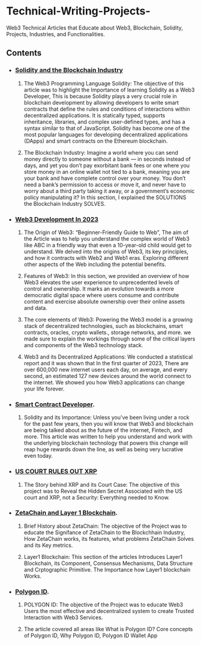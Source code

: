 # Technical-Writing-Projects-
Web3 Technical Articles that Educate about Web3, Blockchain, Solidity, Projects, Industries, and Functionalities.

## Contents

* ### [Solidity and the Blockchain Industry](https://medium.com/coinsbench/the-impact-of-solidity-in-the-blockchain-industry-7ec19f5291ba)
  1. The Web3 Programming Language Solidity: The objective of this article was to highlight the Importance of learning Solidity as a Web3 Developer, This is because Solidity plays a very crucial role in blockchain development by allowing developers to write smart contracts that define the rules and conditions of interactions within decentralized applications.  It is statically typed, supports inheritance, libraries, and complex user-defined types, and has a syntax similar to that of JavaScript. Solidity has become one of the most popular languages for developing decentralized applications (DApps) and smart contracts on the Ethereum blockchain.

  2. The Blockchain Industry: Imagine a world where you can send money directly to someone without a bank — in seconds instead of days, and yet you don’t pay exorbitant bank fees or one where you store money in an online wallet not tied to a bank, meaning you are your bank and have complete control over your money. You don’t need a bank’s permission to access or move it, and never have to worry about a third party taking it away, or a government’s economic policy manipulating it? In this section, I explained the SOLUTIONS the Blockchain Industry SOLVES.


* ### [Web3 Development In 2023](https://medium.com/coinsbench/the-beginner-friendly-guide-to-understanding-web3-development-in-2023-and-how-its-application-can-74cb17df33b4)
  1. The Origin of Web3: “Beginner-Friendly Guide to Web”, The aim of the Article was to help you understand the complex world of Web3 like ABC in a friendly way that even a 10-year-old child would get to understand. We delved into the origins of Web3, its key principles, and how it contracts with Web2 and Web1 eras. Exploring different other aspects of the Web including the potential benefits.
 
  2. Features of Web3: In this section, we provided an overview of how Web3 elevates the user experience to unprecedented levels of control and ownership. It marks an evolution towards a more democratic digital space where users consume and contribute content and exercise absolute ownership over their online assets and data.
 
  3. The core elements of Web3: Powering the Web3 model is a growing stack of decentralized technologies, such as blockchains, smart contracts, oracles, crypto wallets., storage networks, and more. we made sure to explain the workings through some of the critical layers and components of the Web3 technology stack.
 
  4. Web3 and its Decentralized Applications: We conducted a statistical report and it was shown that  In the first quarter of 2023, There are over 600,000 new internet users each day, on average, and every second, an estimated 127 new devices around the world connect to the internet. We showed you how Web3 applications can change your life forever.


* ### [Smart Contract Developer](https://medium.com/@dennischibuike1/five-reasons-why-every-blockchain-developers-should-learn-solidity-in-2023-f5e634174f6e).

  1. Solidity and its Importance: Unless you've been living under a rock for the past few years, then you will know that Web3 and blockchain are being talked about as the future of the internet, Fintech, and more. This article was written to help you understand and work with the underlying blockchain technology that powers this change will reap huge rewards down the line, as well as being very lucrative even today.


* ### [US COURT RULES OUT XRP](https://medium.com/@dennischibuike1/breaking-news-the-hidden-secret-associated-with-the-us-court-and-XRP-ripple-not-a-security-ba866111895d)
  1. The Story behind XRP and its Court Case: The objective of this project was to Reveal the Hidden Secret Associated with the US court and XRP, not a Security: Everything needed to Know.
 

* ### [ZetaChain and Layer 1 Blockchain](https://medium.com/@dennischibuike1/the-full-story-behind-zetachain-raising-27-million-for-interoperable-layer-1-blockchain-5c0a35c44217).

  1. Brief History about ZetaChain: The objective of the Project was to educate the Signifance of ZetaChain to the Blockchhain Industry, How ZetaChain works, its features, what problems ZetaChain Solves and its Key metrics.
  
  2. Layer1 Blockchain: This section of the articles Introduces Layer1 Blockchain, its Component, Consensus Mechanisms, Data Structure and Crptographic Primitive. The Importance how Layer1 blockchain Works.
 

* ### [Polygon ID](https://medium.com/@dennischibuike1/polygon-id-uses-a-decentralized-identity-system-to-create-trusted-interactions-with-web3-services-8f7df6256197).

  1. POLYGON ID: The objective of the Project was to educate Web3 Users the most effective and decentralized system to create Trusted Interaction with Web3 Services.
 
  2. The article covered all areas like
  What is Polygon ID?
  Core concepts of Polygon ID,
  Why Polygon ID,
  Polygon ID Wallet App


  

